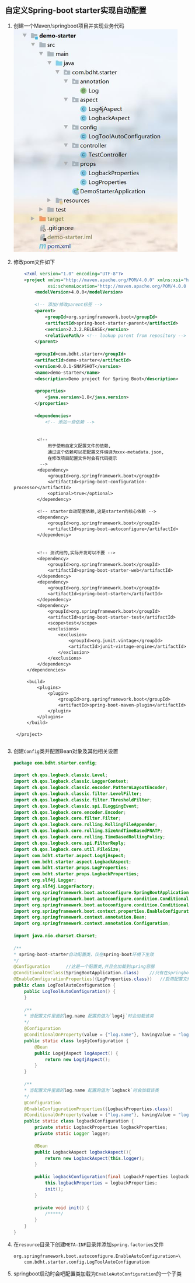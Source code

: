 ## 自定义Spring-boot starter实现自动配置

1. 创建一个Maven/springboot项目并实现业务代码
    ![项目结构](./doc/image/img/项目结构.jpg)

2. 修改pom文件如下
    ```xml
        <?xml version="1.0" encoding="UTF-8"?>
        <project xmlns="http://maven.apache.org/POM/4.0.0" xmlns:xsi="http://www.w3.org/        2001/XMLSchema-instance"
                 xsi:schemaLocation="http://maven.apache.org/POM/4.0.0 https://maven.       apache.org/xsd/maven-4.0.0.xsd">
            <modelVersion>4.0.0</modelVersion>

            <!-- 添加/修改parent标签 -->
            <parent>
                <groupId>org.springframework.boot</groupId>
                <artifactId>spring-boot-starter-parent</artifactId>
                <version>2.3.2.RELEASE</version>
                <relativePath/> <!-- lookup parent from repository -->
            </parent>

            <groupId>com.bdht.starter</groupId>
            <artifactId>demo-starter</artifactId>
            <version>0.0.1-SNAPSHOT</version>
            <name>demo-starter</name>
            <description>Demo project for Spring Boot</description>

            <properties>
                <java.version>1.8</java.version>
            </properties>

            <dependencies>
                <!-- 添加一些依赖 -->
          
    ```


                <!-- 
                    用于使用自定义配置文件的依赖,
                    通过这个依赖可以把配置文件编译为xxx-metadata.json,
                    在修改项目配置文件时会有代码提示
                 -->
                <dependency>
                    <groupId>org.springframework.boot</groupId>
                    <artifactId>spring-boot-configuration-processor</artifactId>
                    <optional>true</optional>
                </dependency>
    
                <!-- starter自动配置依赖,这是starter的核心依赖 -->
                <dependency>
                    <groupId>org.springframework.boot</groupId>
                    <artifactId>spring-boot-autoconfigure</artifactId>
                </dependency>


                <!-- 测试用的,实际开发可以不要 -->
                <dependency>
                    <groupId>org.springframework.boot</groupId>
                    <artifactId>spring-boot-starter-web</artifactId>
                </dependency>
                <dependency>
                    <groupId>org.springframework.boot</groupId>
                    <artifactId>spring-boot-starter</artifactId>
                </dependency>
                <dependency>
                    <groupId>org.springframework.boot</groupId>
                    <artifactId>spring-boot-starter-test</artifactId>
                    <scope>test</scope>
                    <exclusions>
                        <exclusion>
                            <groupId>org.junit.vintage</groupId>
                            <artifactId>junit-vintage-engine</artifactId>
                        </exclusion>
                    </exclusions>
                </dependency>
            </dependencies>
    
            <build>
                <plugins>
                    <plugin>
                        <groupId>org.springframework.boot</groupId>
                        <artifactId>spring-boot-maven-plugin</artifactId>
                    </plugin>
                </plugins>
            </build>
    
        </project>
    ```

3. 创建`Config`类并配置Bean对象及其他相关设置
    ```java
    package com.bdht.starter.config;

    import ch.qos.logback.classic.Level;
    import ch.qos.logback.classic.LoggerContext;
    import ch.qos.logback.classic.encoder.PatternLayoutEncoder;
    import ch.qos.logback.classic.filter.LevelFilter;
    import ch.qos.logback.classic.filter.ThresholdFilter;
    import ch.qos.logback.classic.spi.ILoggingEvent;
    import ch.qos.logback.core.encoder.Encoder;
    import ch.qos.logback.core.filter.Filter;
    import ch.qos.logback.core.rolling.RollingFileAppender;
    import ch.qos.logback.core.rolling.SizeAndTimeBasedFNATP;
    import ch.qos.logback.core.rolling.TimeBasedRollingPolicy;
    import ch.qos.logback.core.spi.FilterReply;
    import ch.qos.logback.core.util.FileSize;
    import com.bdht.starter.aspect.Log4jAspect;
    import com.bdht.starter.aspect.LogbackAspect;
    import com.bdht.starter.props.LogProperties;
    import com.bdht.starter.props.LogbackProperties;
    import org.slf4j.Logger;
    import org.slf4j.LoggerFactory;
    import org.springframework.boot.autoconfigure.SpringBootApplication;
    import org.springframework.boot.autoconfigure.condition.ConditionalOnClass;
    import org.springframework.boot.autoconfigure.condition.ConditionalOnProperty;
    import org.springframework.boot.context.properties.EnableConfigurationProperties;
    import org.springframework.context.annotation.Bean;
    import org.springframework.context.annotation.Configuration;

    import java.nio.charset.Charset;

    /**
    * spring-boot-starter自动配置类，仅在spring-boot环境下生效
    */
    @Configuration      //这是一个配置类,并且会加载到spring容器
    @ConditionalOnClass(SpringBootApplication.class)    //只有在springboot环境下才会生效
    @EnableConfigurationProperties({LogProperties.class})   //启用配置文件
    public class LogToolAutoConfiguration {
        public LogToolAutoConfiguration() {
        }

        /**
        * 当配置文件里面的log.name 配置的值为`log4j`时会加载该类
        */
        @Configuration
        @ConditionalOnProperty(value = {"log.name"}, havingValue = "log4j")
        public static class log4jConfiguration {
            @Bean
            public Log4jAspect logAspect() {
                return new Log4jAspect();
            }
        }

        /**
        * 当配置文件里面的log.name 配置的值为`logback`时会加载该类
        */
        @Configuration
        @EnableConfigurationProperties({LogbackProperties.class})
        @ConditionalOnProperty(value = {"log.name"}, havingValue = "logback")
        public static class logbackConfiguration {
            private static LogbackProperties logbackProperties;
            private static Logger logger;

            @Bean
            public LogbackAspect logbackAspect(){
                return new LogbackAspect(this.logger);
            }

            public logbackConfiguration(final LogbackProperties logbackProperties) {
                this.logbackProperties = logbackProperties;
                init();
            }

            private void init() {
                /*****/
            }
        }
    }
    ```

4. 在`resource`目录下创建`META-INF`目录并添加`spring.factories`文件
    ```
    org.springframework.boot.autoconfigure.EnableAutoConfiguration=\
        com.bdht.starter.config.LogToolAutoConfiguration
    ```
5. springboot启动时会吧配置类加载为`EnableAutoConfiguration`的一个子类
   